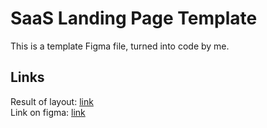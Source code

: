 # SaaS Landing Page Template

This is a template Figma file, turned into code by me.

## Links

Result of layout: [link](https://secretlodge.github.io/wallet/) <br/>
Link on figma: [link](<https://www.figma.com/design/GZRrqg9rIe3pGamEolBUYV/SaaS-Landing-Page-Template---Landing-Page-Template-ready-to-export-to-HTML---Landing-page-for-SaaS-(Community)?node-id=47-402&t=B6w9lMbwb3rsQCac-0>)
